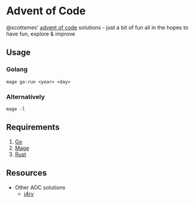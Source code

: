 # Advent of Code

@scottames' [advent of code](https://adventofcode.com/) solutions - just a bit of fun all in the hopes to have fun, explore & improve

## Usage

### Golang

```shell
mage go:run <year> <day>
```

### Alternatively

```shell
mage -l
```

## Requirements

1. [Go](https://golang.org/)
1. [Mage](https://magefile.org/)
1. [Rust](https://www.rust-lang.org/)

## Resources

- Other AOC solutions
  - [j4rv](https://github.com/j4rv/advent-of-code-2020/)
